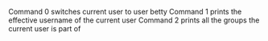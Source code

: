  Command 0 switches current user to user betty
 Command 1 prints the effective username of the current user
 Command 2 prints all the groups the current user is part of
